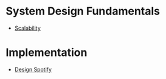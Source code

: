 # System Design Fundamentals
- [Scalability](https://newsletter.ashishps.com/p/scalability)

# Implementation
- [Design Spotify](https://medium.com/gitconnected/system-design-interview-question-design-spotify-4a8a79697dda)